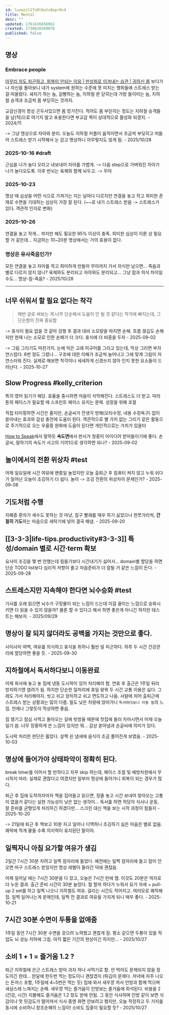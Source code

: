 ```yaml
---
id: luxwzit27o0l0utx8epr8v4
title: Mental
desc: ""
updated: 1761636056962
created: 1730626589078
published: false
---
```


## 명상

### Embrace people

[아무리 자도 피곤하고, 회복이 안되는 이유 | 만성피로 이겨내는 습관 | 귀하신 몸](https://youtu.be/QElV-8_sSeI?si=GR9rhD3v-Y_vOXKn&t=679) 보다가 나 자신을 돌아보니
내가 system에 원하는 수준에 못 미치는 행위들에 스트레스 받는 걸 떠올렸다.
새치기 하는 놈, 길빵하는 놈, 지하철 문 닫히는데 가방 들이미는 놈, 지하철 승객과 조금씩 몸 부딛히는 것까지.

교감신경이 항상 곤두서있으면 몸 망가진다.
적어도 몸 부딛히는 정도는 지하철 승객들을 남(적)으로 여기지 말고 포용한다면 부교감 쪽이 상대적으로 활성화 되겠지. - 2024/11

-> 그냥 명상으로 자아와 분리. 오늘도 지하철 커플이 움직이면서 조금씩 부딪히고 떠들어 스트레스 받기 시작해서 눈 감고 명상하니 아무렇지도 않게 됨. - 2025/10/28

### 2025-10-16 #draft

근심을 나가 놀다 오라고 내보내어 자아를 가볍게.
-> 다음 step으로 가벼워진 자아가 나가 놀다오도록. 이후 번뇌는 육체와 함께 놔두고.
-> 무아

### 2025-10-23

명상 때 심상을 어떤 식으로 가져가는 지는 날마다 다르지만
연결을 놓고 작고 희미한 존재로 수면을 기대하는 심상이 가장 잘 된다. (~~로 내가 스트레스 받음 -> 스트레스가 있다. 객관적 인지로 변화)

### 2025-10-26

연결을 놓고 작게... 까지만 해도 필요한 95% 이상이 충족.
희미한 심상이 이론 상 필요할 거 같은데... 지금하는 10~20분 명상에서는 거의 효용이 없다.

### 명상은 유사죽음인가?

모든 연결을 놓고 자아를 작고 희미하게 만들어 무아까지 가서 의식만 남으면... 죽음과 별로 다르지 않지 않나? 육체와도 분리되고 자아와도 분리되고...
그냥 잠과 의식 차이일 수도... 명상-잠-죽음? - 2025/10/28

---

## 너무 쉬워서 할 필요 없다는 착각

> 매번 글로 써보는 게 너무 단순해서 도움이 안 될 것 같다는 착각에 빠지는데, 그 단순함이 진짜 중요함

-> 휴식이 필요 없을 것 같아 강행 후 결과 대비 소모량을 따지면 손해. 흐름 끊김도 손해지만 현재 나는 소모로 인한 손해가 더 크다. 휴식에 더 비중을 두자 - 2025-09-02

-> 그림 그리기도 마찬가지. 눈에 익은 고래 피규어를 그리고 있는데, 막상 그리면 부자연스럽다. 6번 정도 그렸나... 구조에 대한 이해가 조금씩 늘어나고 그에 맞게 그림이 자연스러워 진다. 실제로 해보면 착각이나 세세하게 신경쓰지 않아 인지 못한 요소들이 드러난다. - 2025-10-27

## Slow Progress #kelly_criterion

특히 영어 읽기가 해당. 효율을 중시하면 마음이 삭막해진다. 스트레스도 더 받고.
마라톤의 페이스가 필요할 때 스프린트 페이스 유지는 문제. 성장을 위해 조절

직접 타이핑하면 시간은 줄지만, 손글씨가 잔생각 방해(오타수정, 내용 수정욕구) 없이 쏟아내는 효과와 감성 충전에 도움이 된다.
객관적으로 별 가치 없는 그리기 같은 활동으로 주기적으로 오는 우울증 완화에 도움이 된다면 개인적으로는 가치가 있을터

[How to Speak](https://www.youtube.com/watch?v=Unzc731iCUY)에서 말하듯 **속도면**에서 판서가 청중이 아이디어 받아들이기에 좋다.
손글씨, 말하기의 속도가 사고의 기어1으로 생각하면 되나? - 2025-09-02

## 놀이에서의 전환 위상차 #test

어제 일요일에 시간 여유에 왠종일 놀았지만 오늘 출퇴근 후 컴퓨터 켜지 않고 누워 쉬다가 일어난 오늘이 조깅하기 더 쉽다.
놀이 -> 조깅 전환의 위상차이 문제인가? - 2025-09-08

## 기도처럼 수행

자폐증 환자가 세수도 못하는 것 마냥, 침구 빨래를 매우 하기 싫었으나 한쪼가리씩, **간절히 기도**하는 마음으로 세탁기에 넣어 결국 해냄. - 2025-09-20

## [[3-3-3|life-tips.productivity#3-3-3]] 특성/domain 별로 시간·term 확보

요사이 조깅을 몇 번 안했는데 힘들기보다 시간내기가 싫어서...
domain별 할당을 하면 단순 TODO list보다 심리적 저항이 줄고 마음준비가 더 잘될 거 같은 느낌이 든다. - 2025-09-28

## 스트레스지만 지속해야 한다면 뇌수승화 #test

기사를 오래 읽으면 뇌수가 구정물이 되는 느낌이 드는데 이걸 끓이는 느낌으로 승화시키면 더 읽을 수 있지 않을까?
물론 할 수 있다고 해서 하면 좋은게 아니긴 하지만 테스트는 해보자. - 2025/09/29

## 명상이 잘 되지 않더라도 공백을 가지는 것만으로 좋다.

사이사이 여백, 여유를 의식하고 휴식을 취하니 훨씬 덜 피곤하다.
하루 두 시간 건강관리에 할당하면 좋을 듯. - 2025-09-30

## 지하철에서 독서하다보니 이동완료

어제 회사에 놓고 놓 짐에 냉동 도시락이 있어 처리해야 함. 연휴 후 출근은 1주일 뒤라 방치하기엔 염려가 됨.
하지만 단순한 일처리에 휴일 왕복 두 시간 교통 이용은 싫다. 그래도 가서 처리해야지. 씻고 쉬고 양치하고 쉬고 면도하고 나옴.
사람에 치어 출퇴근에 스트레스 받는 상황과는 많이 다름. 밀도 낮은 차량에 앉아가니 `독서하다보니 이동 됨`의 느낌. 언제나 그렇듯이 막상하면 좋음.

짐 챙기고 점심 사먹고 돌아오는 길에 빗방울 때문에 찻집에 들러 차마시면서 어제·오늘 일기 씀.
너무 장황하게 쓴 느낌이 있지만 뭐... 감상 쏟아냄과 손글씨에 의미가 있다.

도시락 처리한 판단은 옳았다. 살짝 쉰 냄새에 음식이 조금 풀어진게 보였음. - 2025-10-03

## 명상에 들어가야 상태파악이 정확히 된다.

break timer를 이어서 할 만하다고 자꾸 skip 하는데, 페이스 조절 및 예방차원에서 무시하지 마라.
실제로 괜찮다고 여겼지만 일부러 명상에 들어가니 회복이 되는 경우가 많다.

퇴근 후 집에 도착하자마자 책을 집어들고 읽으면, 정줄 놓고 시간 보내어 찾아오는 고통이 없을거 같다는 실현 가능성이 낮은 없는 생각이...
독서를 하면 적당히 식사나 운동, 잘 준비를 균형있게 처리하긴 하겠다만... 스크린 대신 책을 보는 시작 과정이 힘들지 - 2025-10-20

-> 21일에 퇴근 후 책보고 10분 자고 일어나 디맥하니 조깅하기 싫은 마음은 별로 없음. 쾌락에 적게 물들 수록 의지력이 유지된단 말이야.

## 일찍자니 아침 요가할 여유가 생김

2일간 7시간 30분 자려고 일찍 잠자리에 들었다. 예전에는 일찍 잠자리에 들고 잠이 안오면 마구 스트레스 받았지만 명상 레벨이 올라간 덕에 괜찮음.

어제 일어날 때는 7시간 30분을 다 잤고, 오늘은 7시간 만에 깸. 이것도 20분은 억지로 더 누운 결과.
출근 준비 시간이 30분 늘었다.
뭘 할까 하다가 누워서 요가 자세 + pull-up 2 set를 하고 일찍 나오니 지하철도 여유. 걸리는 시간도 적어지고. 여러모로 쾌적해짐.
일찍 일어나는게 문제인데, 일찍 잔 결과로 여유을 가지게 되니 매우 좋다. - 2025-10-21

## 7시간 30분 수면이 두통을 없애줌

1주일 동안 7시간 30분 수면을 갖으려 노력했고 괜찮게 잠.
평소 같으면 두통이 있을 작업도 뇌 성능 저하에 그침. 아직 짧은 기간의 현상이긴 하지만... - 2025/10/27

## 소비 1 + 1 = 즐거움 1.2 ?

퇴근 지하철에 은근 스트레스 받아 과자 하나 사먹기로 함. 안 먹어도 문제되지 않을 정도이긴 한데... 한달에 한두번 먹는 정도이니 괜찮겠지 (튀김이 문제다. 저녁에 자주 나오는 돈까스 포함, 1주일에 4~5번은 먹는 듯)
집에 와서 새우깡 까사 인방과 함께 먹으며 새삼스레 느껴지는 손해. 새우깡 먹는 즐거움이 인방보는 즐거움에 희석된다. 비용을 2 (건강, 시간) 지불해도 즐거움은 1.2 정도 받에 안됨.
그 동안 식사하며 인방 같이 보면 식감이나 맛 민감도가 떨어져서 식사 중엔 화면 안보려고 했지만, 오늘 작정하고 두 가지를 동시에 소비하니 창조손해의 느낌이!
소비도 집중이 필요할 듯? - 2025/10/27
